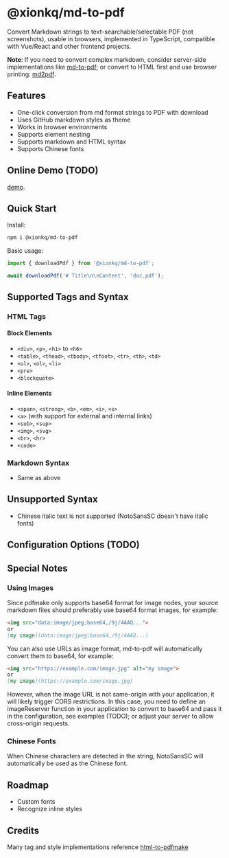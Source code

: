 # @xionkq/md-to-pdf

Convert Markdown strings to text-searchable/selectable PDF (not screenshots), usable in browsers, implemented in TypeScript, compatible with Vue/React and other frontend projects.

**Note**: If you need to convert complex markdown, consider server-side implementations like [md-to-pdf](https://github.com/simonhaenisch/md-to-pdf); or convert to HTML first and use browser printing: [md2pdf](https://github.com/realdennis/md2pdf).

## Features

- One-click conversion from md format strings to PDF with download
- Uses GitHub markdown styles as theme
- Works in browser environments
- Supports element nesting
- Supports markdown and HTML syntax
- Supports Chinese fonts

## Online Demo (TODO)

[demo]().

## Quick Start

Install:

```bash
npm i @xionkq/md-to-pdf
```

Basic usage:

```ts
import { downloadPdf } from '@xionkq/md-to-pdf';

await downloadPdf('# Title\n\nContent', 'doc.pdf');
```

## Supported Tags and Syntax

### HTML Tags

#### Block Elements
- `<div>`, `<p>`, `<h1>` to `<h6>`
- `<table>`, `<thead>`, `<tbody>`, `<tfoot>`, `<tr>`, `<th>`, `<td>`
- `<ul>`, `<ol>`, `<li>`
- `<pre>`
- `<blockquote>`

#### Inline Elements
- `<span>`, `<strong>`, `<b>`, `<em>`, `<i>`, `<s>`
- `<a>` (with support for external and internal links)
- `<sub>`, `<sup>`
- `<img>`, `<svg>`
- `<br>`, `<hr>`
- `<code>`

### Markdown Syntax
- Same as above

## Unsupported Syntax

- Chinese italic text is not supported (NotoSansSC doesn't have italic fonts)

## Configuration Options (TODO)

## Special Notes

### Using Images

Since pdfmake only supports base64 format for image nodes, your source markdown files should preferably use base64 format images, for example:

```markdown
<img src="data:image/jpeg;base64,/9j/4AAQ...">
or
[my image](data:image/jpeg;base64,/9j/4AAQ...)
```

You can also use URLs as image format, md-to-pdf will automatically convert them to base64, for example:

```markdown
<img src="https://example.com/image.jpg" alt="my image">
or
[my image](https://example.com/image.jpg)
```

However, when the image URL is not same-origin with your application, it will likely trigger CORS restrictions. In this case, you need to define an imageReserver function in your application to convert to base64 and pass it in the configuration, see examples (TODO); or adjust your server to allow cross-origin requests.

### Chinese Fonts

When Chinese characters are detected in the string, NotoSansSC will automatically be used as the Chinese font.

## Roadmap
- Custom fonts
- Recognize inline styles

## Credits

Many tag and style implementations reference [html-to-pdfmake](https://github.com/Aymkdn/html-to-pdfmake)

